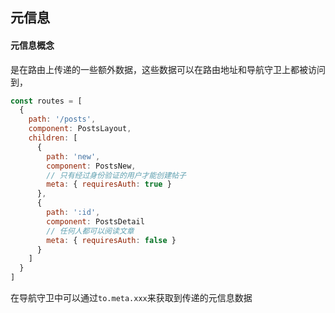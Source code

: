 ## 元信息



#### 元信息概念

是在路由上传递的一些额外数据，这些数据可以在路由地址和导航守卫上都被访问到，

````js
const routes = [
  {
    path: '/posts',
    component: PostsLayout,
    children: [
      {
        path: 'new',
        component: PostsNew,
        // 只有经过身份验证的用户才能创建帖子
        meta: { requiresAuth: true }
      },
      {
        path: ':id',
        component: PostsDetail
        // 任何人都可以阅读文章
        meta: { requiresAuth: false }
      }
    ]
  }
]
````

在导航守卫中可以通过`to.meta.xxx`来获取到传递的元信息数据